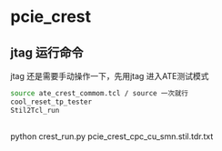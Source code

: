# pcie_crest

## jtag 运行命令

jtag 还是需要手动操作一下，先用jtag 进入ATE测试模式

```bash
source ate_crest_commom.tcl / source 一次就行
cool_reset_tp_tester
Stil2Tcl_run
```

## 
python crest_run.py pcie_crest_cpc_cu_smn.stil.tdr.txt
